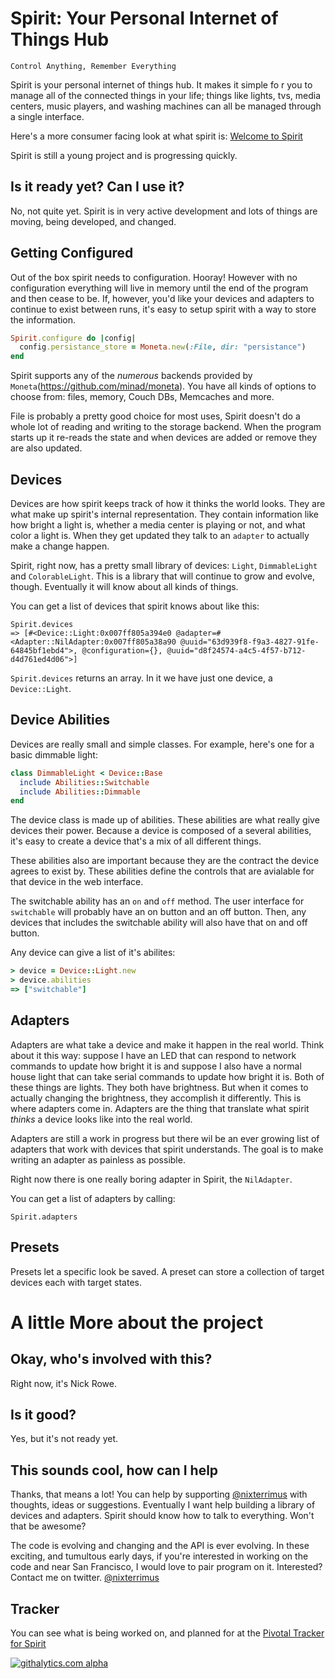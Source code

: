 
# Spirit: Your Personal Internet of Things Hub
`Control Anything, Remember Everything`

Spirit is your personal internet of things hub.  It makes it simple fo
r you to manage all of the connected things in your life; things like
lights, tvs, media centers, music players, and washing machines can
all be managed through a single interface.

Here's a more consumer facing look at what spirit is: [Welcome to
Spirit](http://blog.dcxn.com/2013/03/16/welcome-to-spirit/)

Spirit is still a young project and is progressing quickly.

## Is it ready yet? Can I use it?

No, not quite yet.  Spirit is in very active development and lots of things are moving, being developed, and changed.

## Getting Configured

Out of the box spirit needs to configuration.  Hooray!  However with no
configuration everything will live in memory until the end of the
program and then cease to be.  If, however, you'd like your devices and
adapters to continue to exist between runs, it's easy to setup spirit
with a way to store the information.

```ruby
Spirit.configure do |config|
  config.persistance_store = Moneta.new(:File, dir: "persistance")
end
```

Spirit supports any of the *numerous* backends provided by
`Moneta`(https://github.com/minad/moneta).  You have all kinds of
options to choose from: files, memory, Couch DBs, Memcaches and more.

File is probably a pretty good choice for most uses, Spirit doesn't do a
whole lot of reading and writing to the storage backend.  When the
program starts up it re-reads the state and when devices are added or
remove they are also updated.

## Devices

Devices are how spirit keeps track of how it thinks the world looks.
They are what make up spirit's internal representation.  They contain
information like how bright a light is, whether a media center is
playing or not, and what color a light is.  When they get updated they
talk to an `adapter` to actually make a change happen.

Spirit, right now, has a pretty small library of devices: `Light`,
`DimmableLight` and `ColorableLight`.  This is a library that will
continue to grow and evolve, though.  Eventually it will know about all
kinds of things.

You can get a list of devices that spirit knows about like this:


```
Spirit.devices
=> [#<Device::Light:0x007ff805a394e0 @adapter=#<Adapter::NilAdapter:0x007ff805a38a90 @uuid="63d939f8-f9a3-4827-91fe-64845bf1ebd4">, @configuration={}, @uuid="d8f24574-a4c5-4f57-b712-d4d761ed4d06">]
```

`Spirit.devices` returns an array.  In it we have just one device, a
`Device::Light`.

## Device Abilities

Devices are really small and simple classes.  For example, here's one
for a basic dimmable light:

```ruby
class DimmableLight < Device::Base
  include Abilities::Switchable
  include Abilities::Dimmable
end
```

The device class is made up of abilities.  These abilities are what
really give devices their power.  Because a device is composed of a
several abilities, it's easy to create a device that's a mix of all
different things.

These abilities also are important because they are the contract the
device agrees to exist by.  These abilities define the controls that
are avialable for that device in the web interface.

The switchable ability has an `on` and `off` method.  The user
interface for `switchable` will probably have an on button and an off
button.  Then, any devices that includes the switchable ability will
also have that on and off button.

Any device can give a list of it's abilites:

```ruby
> device = Device::Light.new
> device.abilities
=> ["switchable"]
```

## Adapters

Adapters are what take a device and make it happen in the real world.
Think about it this way: suppose I have an LED that can respond to
network commands to update how bright it is and suppose I also have a
normal house light that can take serial commands to update how bright it
is.  Both of these things are lights.  They both have brightness.  But
when it comes to actually changing the brightness, they accomplish it
differently.  This is where adapters come in.  Adapters are the thing
that translate what spirit *thinks* a device looks like into the real
world.

Adapters are still a work in progress but there wil be an ever growing
list of adapters that work with devices that spirit understands.  The
goal is to make writing an adapter as painless as possible.

Right now there is one really boring adapter in Spirit, the
`NilAdapter`.

You can get a list of adapters by calling:

```
Spirit.adapters
```

## Presets

Presets let a specific look be saved.  A preset can store a collection of target devices each with target states.

# A little More about the project

## Okay, who's involved with this?

Right now, it's Nick Rowe.

## Is it good?

Yes, but it's not ready yet.

## This sounds cool, how can I help

Thanks, that means a lot!  You can help by supporting
[@nixterrimus](http://twitter.com/nixterrimus) with thoughts, ideas or
suggestions.  Eventually I want help building a library of devices and
adapters.  Spirit should know how to talk to everything.  Won't that be
awesome?

The code is evolving and changing and the API is ever evolving.  In
these exciting, and tumultous early days, if you're interested in
working on the code and near San Francisco, I would love to pair program
on it.  Interested? Contact me on twitter.  [@nixterrimus](http://twitter.com/nixterrimus) 

## Tracker

You can see what is being worked on, and planned for at the [Pivotal
Tracker for
Spirit](https://www.pivotaltracker.com/projects/730889/stories#)


[![githalytics.com alpha](https://cruel-carlota.pagodabox.com/96bd5ee72b2902f6f59f64f543880874 "githalytics.com")](http://githalytics.com/nixterrimus/spirit)
